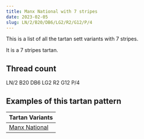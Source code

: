 ```yaml
---
title: Manx National with 7 stripes
date: 2023-02-05
slug: LN/2/B20/DB6/LG2/R2/G12/P/4
---
```

This is a list of all the tartan sett variants with 7 stripes.

It is a 7 stripes tartan.


## Thread count
LN/2 B20 DB6 LG2 R2 G12 P/4

## Examples of this tartan pattern

| Tartan Variants |
|---------------|
| [Manx National](/variants/ln/2/b20/db6/lg2/r2/g12/p/4-b8080d0-db000050-g008000-lg908000-lne0e0e0-p800080-rc00000)||
